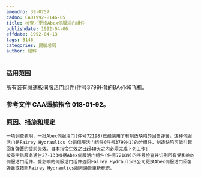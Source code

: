 ```yaml
---
amendno: 39-0757  
cadno: CAD1992-B146-05  
title: 检查／更换Abex伺服活门组件  
publishdate: 1992-04-06  
effdate: 1992-04-13  
tags: B146  
categories: 民航总局  
author: 程辉  
---
```

  
### 适用范围  
所有装有减速板伺服活门组件(件号3799H1)的BAe146飞机。  
  
<!--more-->  
### 参考文件    CAA适航指令 018-01-92。  
  
### 原因、措施和规定  
    一项调查表明，一批Abex伺服活门(件号72198)已经装用了有制造缺陷的回复弹簧。这种伺服活门是Fairey Hydraulics 公司伺服活门组件(件号3799H1)的分组件，制造缺陷可能引起回复弹簧的提前失效。自本指令生效之日起40天之内必须完成下列工作:  
    按英宇航服务通告27-133根据Abex伺服活门组件(件号72189)的序号检查并识别所有受影响的伺服活门组件。受影响的伺服活门组件返回Fairey Hydraulics公司更换Abex伺服活门回复弹簧或按照Fairey Hydraulics服务通告重新标识。  
